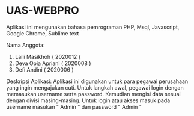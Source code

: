 # UAS-WEBPRO
Aplikasi ini mengunakan bahasa pemrograman PHP, Msql, Javascript, Google Chrome, Sublime text 

Nama Anggota: 
1. Laili Masikhoh ( 2020012 )
2. Deva Opia Apriani ( 2020008 )
3. Defi Andini ( 2020006 ) 

Deskripsi Aplikasi: 
Aplikasi ini digunakan untuk para pegawai perusahaan yang ingin mengajukan cuti. Untuk langkah awal, pegawai login dengan memasukan username serta password. Kemudian mengisi data sesuai dengan divisi masing-masing. Untuk login atau akses masuk pada username masukan " Admin "  dan password " Admin "
